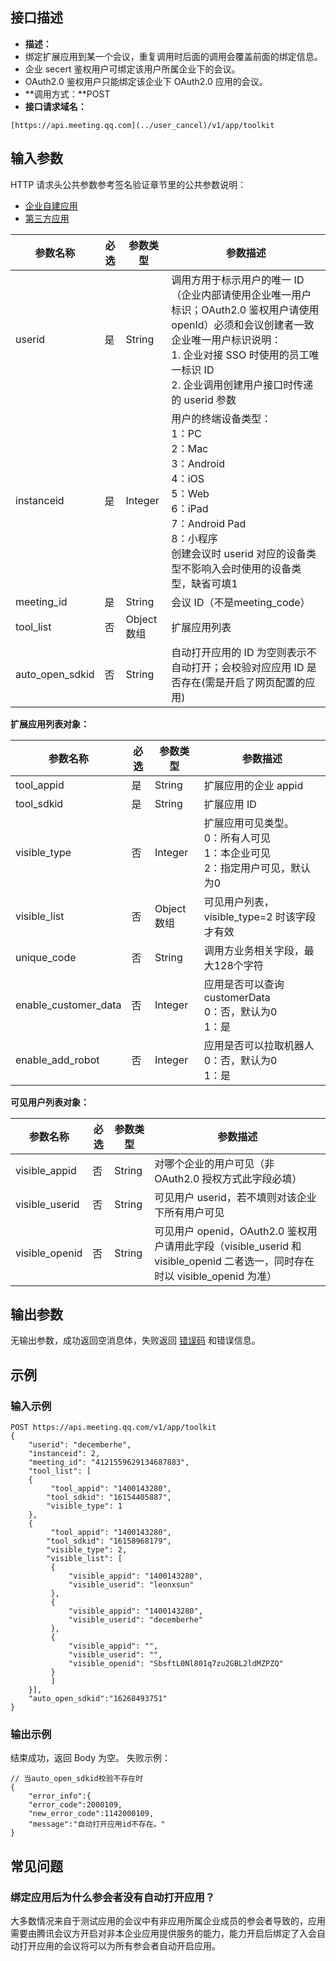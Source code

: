 ## 接口描述
- **描述：**
 - 绑定扩展应用到某一个会议，重复调用时后面的调用会覆盖前面的绑定信息。
 - 企业 secert 鉴权用户可绑定该用户所属企业下的会议。
 - OAuth2.0 鉴权用户只能绑定该企业下 OAuth2.0 应用的会议。
- **调用方式：**POST
- **接口请求域名：**
```plaintext
[https://api.meeting.qq.com](../user_cancel)/v1/app/toolkit
```




## 输入参数

HTTP 请求头公共参数参考签名验证章节里的公共参数说明：
- [企业自建应用](https://cloud.tencent.com/document/product/1095/42413)
- [第三方应用](https://cloud.tencent.com/document/product/1095/51257)

| 参数名称 | 必选 | 参数类型 | 参数描述 |
| --- | --- | --- | --- |
| userid | 是 | String | 调用方用于标示用户的唯一 ID（企业内部请使用企业唯一用户标识；OAuth2.0 鉴权用户请使用 openId）必须和会议创建者一致企业唯一用户标识说明：<br>1. 企业对接 SSO 时使用的员工唯一标识 ID<br>2. 企业调用创建用户接口时传递的 userid 参数 |
| instanceid | 是 | Integer | 用户的终端设备类型：<br>1：PC<br>2：Mac<br>3：Android<br>4：iOS<br>5：Web<br>6：iPad<br>7：Android Pad<br>8：小程序 <br>创建会议时 userid 对应的设备类型不影响入会时使用的设备类型，缺省可填1 |
| meeting_id | 是  | String  | 会议 ID（不是meeting_code） |
| tool_list | 否 | Object数组 | 扩展应用列表 |
| auto_open_sdkid | 否 | String | 自动打开应用的 ID 为空则表示不自动打开；会校验对应应用 ID 是否存在(需是开启了网页配置的应用) |

**扩展应用列表对象：**

| 参数名称 | 必选 | 参数类型 | 参数描述 |
| --- | --- | --- | --- |
| tool_appid | 是 | String | 扩展应用的企业 appid |
| tool_sdkid | 是  | String | 扩展应用 ID |
| visible_type | 否 | Integer | 扩展应用可见类型。<br>0：所有人可见<br>1：本企业可见 <br>2：指定用户可见，默认为0 |
| visible_list | 否  | Object数组 | 可见用户列表，visible_type=2 时该字段才有效 |
| unique_code | 否 | String | 调用方业务相关字段，最大128个字符 |
| enable_customer_data | 否 | Integer | 应用是否可以查询 customerData<br>0：否，默认为0<br>1：是 |
| enable_add_robot | 否 | Integer | 应用是否可以拉取机器人<br>0：否，默认为0<br>1：是 |

**可见用户列表对象：**

| 参数名称 | 必选 | 参数类型 | 参数描述 |
| --- | --- | --- | --- |
| visible_appid | 否  | String | 对哪个企业的用户可见（非 OAuth2.0 授权方式此字段必填） |
| visible_userid | 否 | String | 可见用户 userid，若不填则对该企业下所有用户可见 |
| visible_openid | 否 | String | 可见用户 openid，OAuth2.0 鉴权用户请用此字段（visible_userid 和 visible_openid 二者选一，同时存在时以 visible_openid 为准） |

## 输出参数
无输出参数，成功返回空消息体，失败返回 [错误码](https://cloud.tencent.com/document/product/1095/43704) 和错误信息。

## 示例
### 输入示例
```plaintext
POST https://api.meeting.qq.com/v1/app/toolkit
{
    "userid": "decemberhe",
    "instanceid": 2,
    "meeting_id": "4121559629134687883",
    "tool_list": [
    {
    	 "tool_appid": "1400143280",
        "tool_sdkid": "16154405887",
        "visible_type": 1
    },
    {
    	 "tool_appid": "1400143280",
        "tool_sdkid": "16158968179",
        "visible_type": 2,
        "visible_list": [
         {
         	 "visible_appid": "1400143280",
         	 "visible_userid": "leonxsun"
         },
         {
         	 "visible_appid": "1400143280",
         	 "visible_userid": "decemberhe"
         },
         {
         	 "visible_appid": "",
         	 "visible_userid": "",
             "visible_openid": "SbsftL0Nl801q7zu2GBL2ldMZPZQ"
         }
         ]
    }],
    "auto_open_sdkid":"16268493751"
}
```




### 输出示例
结束成功，返回 Body 为空。
失败示例：
```plaintext
// 当auto_open_sdkid校验不存在时
{
    "error_info":{
    "error_code":2000109,
    "new_error_code":1142000109,
    "message":"自动打开应用id不存在。"
}
```


## 常见问题
### 绑定应用后为什么参会者没有自动打开应用？
大多数情况来自于测试应用的会议中有非应用所属企业成员的参会者导致的，应用需要由腾讯会议方开启对非本企业应用提供服务的能力，能力开启后绑定了入会自动打开应用的会议将可以为所有参会者自动开启应用。

